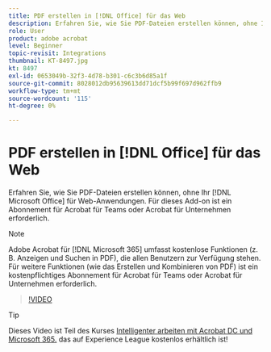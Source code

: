 ```yaml
---
title: PDF erstellen in [!DNL Office] für das Web
description: Erfahren Sie, wie Sie PDF-Dateien erstellen können, ohne Ihr [!DNL Microsoft Office] für Web-Anwendungen
role: User
product: adobe acrobat
level: Beginner
topic-revisit: Integrations
thumbnail: KT-8497.jpg
kt: 8497
exl-id: 0653049b-32f3-4d78-b301-c6c3b6d85a1f
source-git-commit: 8028012db95639613dd71dcf5b99f697d962ffb9
workflow-type: tm+mt
source-wordcount: '115'
ht-degree: 0%

---
```


# PDF erstellen in [!DNL Office] für das Web

Erfahren Sie, wie Sie PDF-Dateien erstellen können, ohne Ihr [!DNL Microsoft Office] für Web-Anwendungen. Für dieses Add-on ist ein Abonnement für Acrobat für Teams oder Acrobat für Unternehmen erforderlich.

>[!NOTE]
>
>Adobe Acrobat für [!DNL Microsoft 365] umfasst kostenlose Funktionen (z. B. Anzeigen und Suchen in PDF), die allen Benutzern zur Verfügung stehen. Für weitere Funktionen (wie das Erstellen und Kombinieren von PDF) ist ein kostenpflichtiges Abonnement für Acrobat für Teams oder Acrobat für Unternehmen erforderlich.

>[!VIDEO](https://video.tv.adobe.com/v/337482?hidetitle=true)

>[!TIP]
>
>Dieses Video ist Teil des Kurses [Intelligenter arbeiten mit Acrobat DC und Microsoft 365.](https://experienceleague.adobe.com/?recommended=Acrobat-U-1-2021.microsoft365) das auf Experience League kostenlos erhältlich ist!

